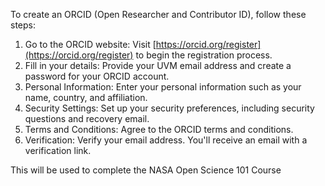 To create an ORCID (Open Researcher and Contributor ID), follow these steps:

1. Go to the ORCID website: Visit [https://orcid.org/register](https://orcid.org/register) to begin the registration process.
2. Fill in your details: Provide your UVM email address and create a password for your ORCID account.
3. Personal Information: Enter your personal information such as your name, country, and affiliation.
4. Security Settings: Set up your security preferences, including security questions and recovery email.
5. Terms and Conditions: Agree to the ORCID terms and conditions.
6. Verification: Verify your email address. You'll receive an email with a verification link.

This will be used to complete the NASA Open Science 101 Course
